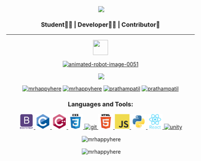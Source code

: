 
<p align="center">&nbsp;<img align="center" src="https://readme-typing-svg.herokuapp.com?color=1BBB00&size=30&center=true&vCenter=true&width=450&lines=Hi+%F0%9F%91%8B%2C+I'm+Prathamesh+Patil"/></p>

<p align="center"><h3  align="center">Student👨‍🎓 | Developer👨‍💻 | Contributor🤝</h3></p>
<hr>
<p align="center">
<a href="https://github.com/Mrhappyhere" target="blank"><img src="https://img.icons8.com/nolan/96/github.png" height="40" width="40" align="center"/></a>
</p>
<p align="center">
<a href="https://www.animatedimages.org/cat-robots-118.htm"><img src="https://www.animatedimages.org/data/media/118/animated-robot-image-0051.gif" border="0" alt="animated-robot-image-0051"  height="100" width="150" align="center" /></a>
</p>

<p align="center">&nbsp;<img align="center" src="https://readme-typing-svg.herokuapp.com?font=&color=FFFFFF&center=true&vCenter=true&width=450&height=30&lines=Connect+with+me%3A"/></p>

<p align="center">
<a href="https://twitter.com/mrhappyhere" target="blank"><img align="center" <img src="https://img.icons8.com/fluent/50/000000/twitter.png" alt="mrhappyhere" height="30" width="40" align="center" /></a>
<a href="https://instagram.com/mrhappyhere" target="blank"><img align="center" <img src="https://img.icons8.com/fluent/50/000000/instagram-new.png" alt="mrhappyhere" height="30" width="40" align="center" /></a>
<a href="https://linkedin.com/in/prathampatil" target="blank"><img align="center" <img src="https://img.icons8.com/fluent/50/000000/linkedin.png" alt="prathampatil" height="30" width="40" align="center" /></a>
<a href="https://dev.to/mrhappyhere" target="blank"><img align="center" <img src="https://img.icons8.com/windows/32/fa314a/dev.png" alt="prathampatil" height="30" width="40" align="center" /></a>
                                                                                                                                       
<h3 align="center">Languages and Tools:</h3>
<p align="center"> <a href="https://getbootstrap.com" target="_blank"> <img src="https://raw.githubusercontent.com/devicons/devicon/master/icons/bootstrap/bootstrap-plain-wordmark.svg" alt="bootstrap" width="40" height="40"/> </a> <a href="https://www.cprogramming.com/" target="_blank"> <img src="https://raw.githubusercontent.com/devicons/devicon/master/icons/c/c-original.svg" alt="c" width="40" height="40"/> </a> <a href="https://www.w3schools.com/cpp/" target="_blank"> <img src="https://raw.githubusercontent.com/devicons/devicon/master/icons/cplusplus/cplusplus-original.svg" alt="cplusplus" width="40" height="40"/> </a> <a href="https://www.w3schools.com/css/" target="_blank"> <img src="https://raw.githubusercontent.com/devicons/devicon/master/icons/css3/css3-original-wordmark.svg" alt="css3" width="40" height="40"/> </a> <a href="https://git-scm.com/" target="_blank"> <img src="https://www.vectorlogo.zone/logos/git-scm/git-scm-icon.svg" alt="git" width="40" height="40"/> </a> <a href="https://www.w3.org/html/" target="_blank"> <img src="https://raw.githubusercontent.com/devicons/devicon/master/icons/html5/html5-original-wordmark.svg" alt="html5" width="40" height="40"/> </a> <a href="https://developer.mozilla.org/en-US/docs/Web/JavaScript" target="_blank"> <img src="https://raw.githubusercontent.com/devicons/devicon/master/icons/javascript/javascript-original.svg" alt="javascript" width="40" height="40"/> </a> <a href="https://www.python.org" target="_blank"> <img src="https://raw.githubusercontent.com/devicons/devicon/master/icons/python/python-original.svg" alt="python" width="40" height="40"/> </a> <a href="https://reactjs.org/" target="_blank"> <img src="https://raw.githubusercontent.com/devicons/devicon/master/icons/react/react-original-wordmark.svg" alt="react" width="40" height="40"/> </a> <a href="https://unity.com/" target="_blank"> <img src="https://www.vectorlogo.zone/logos/unity3d/unity3d-icon.svg" alt="unity" width="40" height="40"/> </a></p>


<p align="center">&nbsp;<img align="center" src="https://github-readme-stats.vercel.app/api?username=mrhappyhere&show_icons=true&locale=en" alt="mrhappyhere" /></p>
<p align="center">&nbsp;<img align="center" src="https://github-readme-streak-stats.herokuapp.com/?user=mrhappyhere&" alt="mrhappyhere" /></p>
